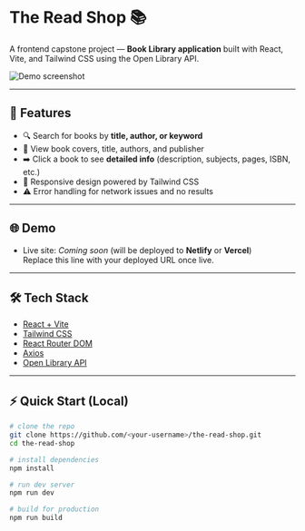 # The Read Shop 📚

A frontend capstone project — **Book Library application** built with React, Vite, and Tailwind CSS using the Open Library API.

![Demo screenshot](./public/screenshot.png) <!-- optional: add a screenshot at this path -->

---

## 🚀 Features
- 🔍 Search for books by **title, author, or keyword**
- 📖 View book covers, title, authors, and publisher
- ➡️ Click a book to see **detailed info** (description, subjects, pages, ISBN, etc.)
- 📱 Responsive design powered by Tailwind CSS
- ⚠️ Error handling for network issues and no results

---

## 🌐 Demo
- Live site: *Coming soon* (will be deployed to **Netlify** or **Vercel**)  
  Replace this line with your deployed URL once live.

---

## 🛠️ Tech Stack
- [React + Vite](https://vitejs.dev/)
- [Tailwind CSS](https://tailwindcss.com/)
- [React Router DOM](https://reactrouter.com/)
- [Axios](https://axios-http.com/)
- [Open Library API](https://openlibrary.org/developers/api)

---

## ⚡ Quick Start (Local)
```bash
# clone the repo
git clone https://github.com/<your-username>/the-read-shop.git
cd the-read-shop

# install dependencies
npm install

# run dev server
npm run dev

# build for production
npm run build
